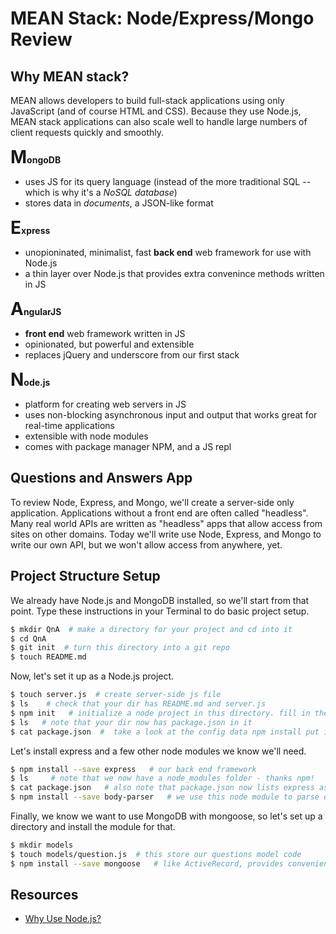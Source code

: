 # MEAN Stack: Node/Express/Mongo Review

## Why MEAN stack?

MEAN allows developers to build full-stack applications using only JavaScript (and of course HTML and CSS).  Because they use Node.js, MEAN stack applications can also scale well to handle large numbers of client requests quickly and smoothly.

**<span style="font-size:200%">M</span>ongoDB**
* uses JS for its query language (instead of the more traditional SQL -- which is why it's a *NoSQL database*) 
* stores data in *documents*, a JSON-like format

**<span style="font-size:200%">E</span>xpress** 
* unopioninated, minimalist, fast **back end** web framework for use with Node.js
* a thin layer over Node.js that provides extra convenince methods written in JS

**<span style="font-size:200%">A</span>ngularJS**
* **front end** web framework written in JS
* opinionated, but powerful and extensible
* replaces jQuery and underscore from our first stack

**<span style="font-size:200%">N</span>ode.js**
* platform for creating web servers in JS
* uses non-blocking asynchronous input and output that works great for real-time applications
* extensible with node modules
* comes with package manager NPM, and a JS repl

## Questions and Answers App

To review Node, Express, and Mongo, we'll create a server-side only application. Applications without a front end are often called "headless". Many real world APIs are written as "headless" apps that allow access from sites on other domains. Today we'll write use Node, Express, and Mongo to write our own API, but we won't allow access from anywhere, yet.

## Project Structure Setup

We already have Node.js and MongoDB installed, so we'll start from that point. Type these instructions in your Terminal to do basic project setup. 
  
  ```bash
  $ mkdir QnA  # make a directory for your project and cd into it
  $ cd QnA
  $ git init  # turn this directory into a git repo
  $ touch README.md
  ```

Now, let's set it up as a Node.js project.

  ```bash
  $ touch server.js  # create server-side js file
  $ ls    # check that your dir has README.md and server.js
  $ npm init   # initialize a node project in this directory. fill in the answers to each question
  $ ls   # note that your dir now has package.json in it
  $ cat package.json  #  take a look at the config data npm install put into package.json
  ```

Let's install express and a few other node modules we know we'll need.

  ```bash
  $ npm install --save express   # our back end framework
  $ ls     # note that we now have a node_modules folder - thanks npm!
  $ cat package.json   # also note that package.json now lists express as a dependency for our app
  $ npm install --save body-parser   # we use this node module to parse data from requests 
  ```

Finally, we know we want to use MongoDB with mongoose, so let's set up a directory and install the module for that.

  ```bash
  $ mkdir models
  $ touch models/question.js  # this store our questions model code
  $ npm install --save mongoose   # like ActiveRecord, provides convenience methods for accessing our DB
  ```



## Resources

* <a href="http://www.toptal.com/nodejs/why-the-hell-would-i-use-node-js" target="_blank">Why Use Node.js?</a> 
